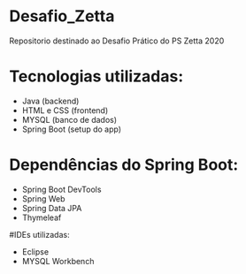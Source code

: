 # Desafio_Zetta
Repositorio destinado ao Desafio Prático do PS Zetta 2020

# Tecnologias utilizadas:
- Java (backend)
- HTML e CSS (frontend)
- MYSQL (banco de dados)
- Spring Boot (setup do app)

# Dependências do Spring Boot:
- Spring Boot DevTools
- Spring Web
- Spring Data JPA
- Thymeleaf

#IDEs utilizadas:
- Eclipse 
- MYSQL Workbench
